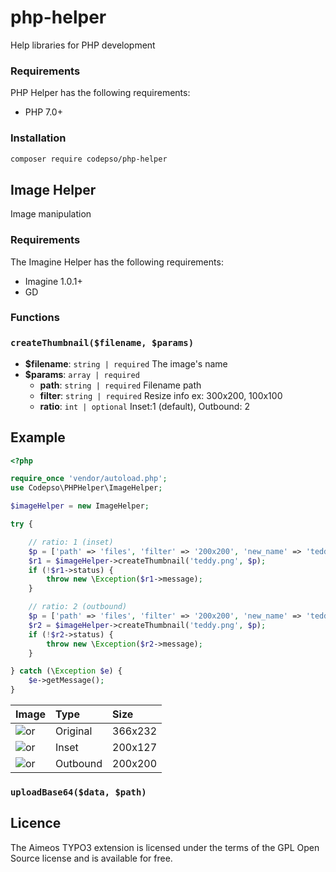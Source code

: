 # php-helper
Help libraries for PHP development
### Requirements
PHP Helper has the following requirements:
 - PHP 7.0+
### Installation
```bash
composer require codepso/php-helper
```

## Image Helper
Image manipulation
### Requirements
The Imagine Helper has the following requirements:
 - Imagine 1.0.1+
 - GD
### Functions
#### 
### `createThumbnail($filename, $params)`
* **$filename**: `string | required` The image's name
* **$params**: `array | required` 
  - **path**: `string | required` Filename path
  - **filter**: `string | required` Resize info ex: 300x200, 100x100
  - **ratio**: `int | optional` Inset:1 (default), Outbound: 2

Example
-------
```php
<?php

require_once 'vendor/autoload.php';
use Codepso\PHPHelper\ImageHelper;

$imageHelper = new ImageHelper;

try {

    // ratio: 1 (inset)
    $p = ['path' => 'files', 'filter' => '200x200', 'new_name' => 'teddy-1.png'];
    $r1 = $imageHelper->createThumbnail('teddy.png', $p);
    if (!$r1->status) {
        throw new \Exception($r1->message);
    }

    // ratio: 2 (outbound)
    $p = ['path' => 'files', 'filter' => '200x200', 'new_name' => 'teddy-2.png',  'ratio' => 2];
    $r2 = $imageHelper->createThumbnail('teddy.png', $p);
    if (!$r2->status) {
        throw new \Exception($r2->message);
    }

} catch (\Exception $e) {
    $e->getMessage();
}
```
| Image                                                                                     | Type     | Size    |
| :---                                                                                      | :---     | :---    |
| ![or](https://s3.us-east-2.amazonaws.com/codepso-comunity/php-helper/teddy.png)           | Original | 366x232 |
| ![or](https://s3.us-east-2.amazonaws.com/codepso-comunity/php-helper/200x200-teddy-1.png) | Inset    | 200x127 |
| ![or](https://s3.us-east-2.amazonaws.com/codepso-comunity/php-helper/200x200-teddy-2.png) | Outbound | 200x200 |
  
  
### `uploadBase64($data, $path)`


## Licence
The Aimeos TYPO3 extension is licensed under the terms of the GPL Open Source license and is available for free.

 